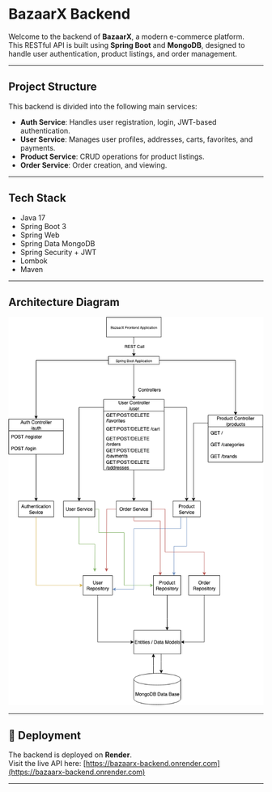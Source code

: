 #  BazaarX Backend

Welcome to the backend of **BazaarX**, a modern e-commerce platform.  
This RESTful API is built using **Spring Boot** and **MongoDB**, designed to handle user authentication, product listings, and order management.

---

##  Project Structure

This backend is divided into the following main services:

- **Auth Service**: Handles user registration, login, JWT-based authentication.
- **User Service**: Manages user profiles, addresses, carts, favorites, and payments.
- **Product Service**: CRUD operations for product listings.
- **Order Service**: Order creation, and viewing.

---

##  Tech Stack

- Java 17
- Spring Boot 3
- Spring Web
- Spring Data MongoDB
- Spring Security + JWT
- Lombok
- Maven

---


##  Architecture Diagram

![BazaarX Architecture](./assets/bazaarXdiagram.drawio.png)



---

## 🚀 Deployment

The backend is deployed on **Render**.  
Visit the live API here: [https://bazaarx-backend.onrender.com](https://bazaarx-backend.onrender.com)

---
